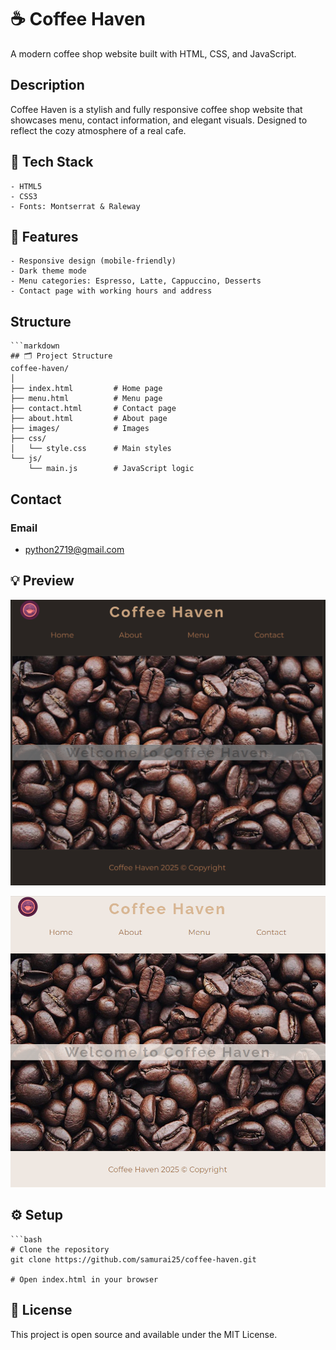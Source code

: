 # ☕ Coffee Haven

A modern coffee shop website built with HTML, CSS, and JavaScript.

## Description

Coffee Haven is a stylish and fully responsive coffee shop website that showcases menu, contact information, and elegant visuals. Designed to reflect the cozy atmosphere of a real cafe.


## 🎨 Tech Stack
    - HTML5
    - CSS3
    - Fonts: Montserrat & Raleway


## 🚀 Features
    - Responsive design (mobile-friendly)
    - Dark theme mode
    - Menu categories: Espresso, Latte, Cappuccino, Desserts
    - Contact page with working hours and address


## Structure
    ```markdown
    ## 🗂️ Project Structure
    coffee-haven/
    │
    ├── index.html         # Home page
    ├── menu.html          # Menu page
    ├── contact.html       # Contact page
    ├── about.html         # About page
    ├── images/            # Images
    ├── css/
    │   └── style.css      # Main styles
    └── js/
        └── main.js        # JavaScript logic

## Contact
### Email
- python2719@gmail.com

## 💡 Preview
![Hero Section](images/hero-preview-dark.png)

![Hero Section](images/hero-preview-light.png)


## ⚙️ Setup
    ```bash
    # Clone the repository
    git clone https://github.com/samurai25/coffee-haven.git

    # Open index.html in your browser

## 📜 License
This project is open source and available under the MIT License.
